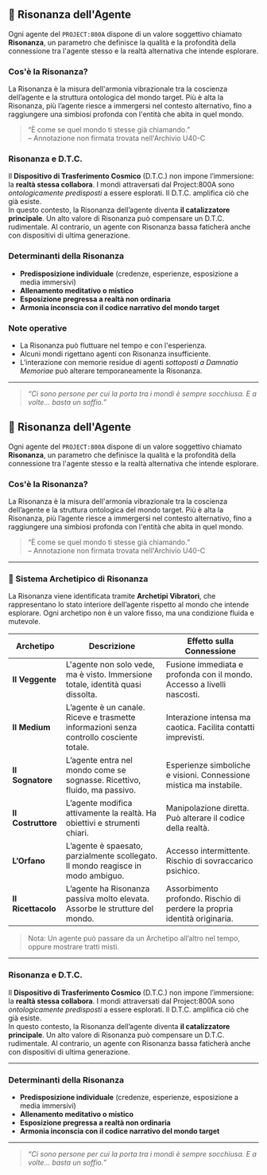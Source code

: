 ## 📡 Risonanza dell'Agente

Ogni agente del `PROJECT:800A` dispone di un valore soggettivo chiamato **Risonanza**, un parametro che definisce la qualità e la profondità della connessione tra l'agente stesso e la realtà alternativa che intende esplorare.

### Cos'è la Risonanza?

La Risonanza è la misura dell'armonia vibrazionale tra la coscienza dell’agente e la struttura ontologica del mondo target. Più è alta la Risonanza, più l’agente riesce a immergersi nel contesto alternativo, fino a raggiungere una simbiosi profonda con l'entità che abita in quel mondo.

> “È come se quel mondo ti stesse già chiamando.”  
> – Annotazione non firmata trovata nell'Archivio U40-C

### Risonanza e D.T.C.

Il **Dispositivo di Trasferimento Cosmico** (D.T.C.) non impone l’immersione: la **realtà stessa collabora**. I mondi attraversati dal Project:800A sono *ontologicamente predisposti* a essere esplorati. Il D.T.C. amplifica ciò che già esiste.  
In questo contesto, la Risonanza dell’agente diventa **il catalizzatore principale**. Un alto valore di Risonanza può compensare un D.T.C. rudimentale. Al contrario, un agente con Risonanza bassa faticherà anche con dispositivi di ultima generazione.

### Determinanti della Risonanza

- **Predisposizione individuale** (credenze, esperienze, esposizione a media immersivi)
- **Allenamento meditativo o mistico**
- **Esposizione pregressa a realtà non ordinaria**
- **Armonia inconscia con il codice narrativo del mondo target**

### Note operative

- La Risonanza può fluttuare nel tempo e con l'esperienza.
- Alcuni mondi rigettano agenti con Risonanza insufficiente.
- L’interazione con memorie residue di agenti *sottoposti a Damnatio Memoriae* può alterare temporaneamente la Risonanza.

---

> _“Ci sono persone per cui la porta tra i mondi è sempre socchiusa. E a volte... basta un soffio.”_



## 📡 Risonanza dell'Agente

Ogni agente del `PROJECT:800A` dispone di un valore soggettivo chiamato **Risonanza**, un parametro che definisce la qualità e la profondità della connessione tra l'agente stesso e la realtà alternativa che intende esplorare.

### Cos'è la Risonanza?

La Risonanza è la misura dell'armonia vibrazionale tra la coscienza dell’agente e la struttura ontologica del mondo target. Più è alta la Risonanza, più l’agente riesce a immergersi nel contesto alternativo, fino a raggiungere una simbiosi profonda con l'entità che abita in quel mondo.

> “È come se quel mondo ti stesse già chiamando.”  
> – Annotazione non firmata trovata nell'Archivio U40-C

---

### 🔺 Sistema Archetipico di Risonanza

La Risonanza viene identificata tramite **Archetipi Vibratori**, che rappresentano lo stato interiore dell’agente rispetto al mondo che intende esplorare. Ogni archetipo non è un valore fisso, ma una condizione fluida e mutevole.

| Archetipo | Descrizione | Effetto sulla Connessione |
|-----------|-------------|----------------------------|
| **Il Veggente** | L'agente non solo vede, ma è visto. Immersione totale, identità quasi dissolta. | Fusione immediata e profonda con il mondo. Accesso a livelli nascosti. |
| **Il Medium** | L’agente è un canale. Riceve e trasmette informazioni senza controllo cosciente totale. | Interazione intensa ma caotica. Facilita contatti imprevisti. |
| **Il Sognatore** | L’agente entra nel mondo come se sognasse. Ricettivo, fluido, ma passivo. | Esperienze simboliche e visioni. Connessione mistica ma instabile. |
| **Il Costruttore** | L’agente modifica attivamente la realtà. Ha obiettivi e strumenti chiari. | Manipolazione diretta. Può alterare il codice della realtà. |
| **L’Orfano** | L’agente è spaesato, parzialmente scollegato. Il mondo reagisce in modo ambiguo. | Accesso intermittente. Rischio di sovraccarico psichico. |
| **Il Ricettacolo** | L’agente ha Risonanza passiva molto elevata. Assorbe le strutture del mondo. | Assorbimento profondo. Rischio di perdere la propria identità originaria. |

> Nota: Un agente può passare da un Archetipo all’altro nel tempo, oppure mostrare tratti misti.

---

### Risonanza e D.T.C.

Il **Dispositivo di Trasferimento Cosmico** (D.T.C.) non impone l’immersione: la **realtà stessa collabora**. I mondi attraversati dal Project:800A sono *ontologicamente predisposti* a essere esplorati. Il D.T.C. amplifica ciò che già esiste.  
In questo contesto, la Risonanza dell’agente diventa **il catalizzatore principale**. Un alto valore di Risonanza può compensare un D.T.C. rudimentale. Al contrario, un agente con Risonanza bassa faticherà anche con dispositivi di ultima generazione.

---

### Determinanti della Risonanza

- **Predisposizione individuale** (credenze, esperienze, esposizione a media immersivi)
- **Allenamento meditativo o mistico**
- **Esposizione pregressa a realtà non ordinaria**
- **Armonia inconscia con il codice narrativo del mondo target**

---

> _“Ci sono persone per cui la porta tra i mondi è sempre socchiusa. E a volte... basta un soffio.”_
